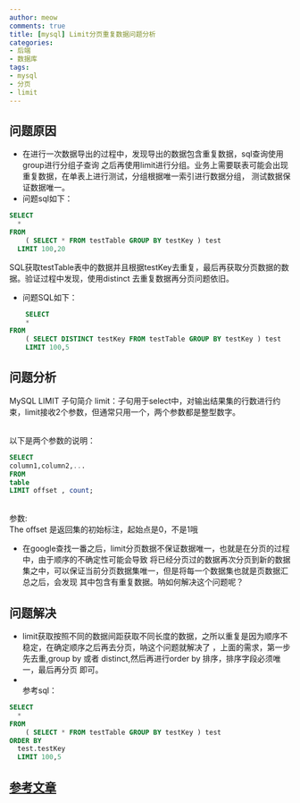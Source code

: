 ```yaml
---
author: meow
comments: true
title: [mysql] Limit分页重复数据问题分析
categories:
- 后端
- 数据库
tags:
- mysql
- 分页
- limit
---
```

## 问题原因
- 在进行一次数据导出的过程中，发现导出的数据包含重复数据，sql查询使用group进行分组子查询
  之后再使用limit进行分组。业务上需要联表可能会出现重复数据，在单表上进行测试，分组根据唯一索引进行数据分组，
测试数据保证数据唯一。<br>
- 问题sql如下：
```sql
SELECT
  *
FROM
    ( SELECT * FROM testTable GROUP BY testKey ) test
  LIMIT 100,20
```
SQL获取testTable表中的数据并且根据testKey去重复，最后再获取分页数据的数据。验证过程中发现，使用distinct
去重复数据再分页问题依旧。<br>
- 问题SQL如下：
```sql
	SELECT
	*
FROM
	( SELECT DISTINCT testKey FROM testTable GROUP BY testKey ) test
	LIMIT 100,5
```

## 问题分析
MySQL LIMIT 子句简介
limit：子句用于select中，对输出结果集的行数进行约束，limit接收2个参数，但通常只用一个，两个参数都是整型数字。

<br>以下是两个参数的说明：

```sql
SELECT
column1,column2,...
FROM
table
LIMIT offset , count;
```
<br>参数:
<br>The offset 是返回集的初始标注，起始点是0，不是1哦
- 在google查找一番之后，limit分页数据不保证数据唯一，也就是在分页的过程中，由于顺序的不确定性可能会导致
将已经分页过的数据再次分页到新的数据集之中，可以保证当前分页数据集唯一，但是将每一个数据集也就是页数据汇总之后，会发现
其中包含有重复数据。呐如何解决这个问题呢？

## 问题解决
- limit获取按照不同的数据间距获取不同长度的数据，之所以重复是因为顺序不稳定，在确定顺序之后再去分页，呐这个问题就解决了
，上面的需求，第一步先去重,group by 或者 distinct,然后再进行order by 排序，排序字段必须唯一，最后再分页
即可。
- <br>参考sql：
```sql
SELECT
  *
FROM
    ( SELECT * FROM testTable GROUP BY testKey ) test
ORDER BY
  test.testKey
  LIMIT 100,5
```
## [参考文章](https://zhuanlan.zhihu.com/p/359315847#:~:text=MySQL%E4%BD%BF%E7%94%A8limit%E8%BF%9B%E8%A1%8C%E5%88%86%E9%A1%B5%E6%9F%A5%E8%AF%A2%E6%97%B6%EF%BC%8C%E5%8F%AF%E8%83%BD%E4%BC%9A%E5%87%BA%E7%8E%B0%E9%87%8D%E5%A4%8D%E6%95%B0%E6%8D%AE%EF%BC%8C%E5%8F%AF%E4%BB%A5%E9%80%9A%E8%BF%87%E5%8A%A0%E4%B8%8Aorder%20by%E5%AD%90%E5%8F%A5%E5%B9%B6%E4%BF%9D%E8%AF%81%E6%8E%92%E5%BA%8F%E5%AD%97%E6%AE%B5%E7%9A%84%E5%94%AF%E4%B8%80%E6%80%A7%E6%9D%A5%E8%A7%A3%E5%86%B3%E3%80%82,%E7%BC%96%E8%BE%91%E4%BA%8E%202021-03-24%2018%3A25)
